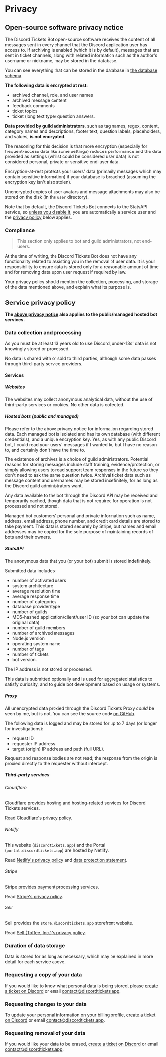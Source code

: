 # Privacy

## Open-source software privacy notice

The Discord Tickets Bot open-source software receives the content of all messages sent in every channel that the Discord application user has access to.
If archiving is enabled (which it is by default), messages that are sent in ticket channels, along with related information such as the author's username or nickname, may be stored in the database.

You can see everything that can be stored in the database in [the database schema](https://github.com/discord-tickets/bot/blob/main/db/mysql/schema.prisma).

**The following data is encrypted at rest:**

- archived channel, role, and user names
- archived message content
- feedback comments
- ticket topics
- ticket (long text type) question answers.

**Data provided by guild administrators**, such as tag names, regex, content, category names and descriptions, footer text, question labels, placeholders, and values, **is not encrypted**.

The reasoning for this decision is that more encryption (especially for frequent-access data like some settings) reduces performance
and the data provided as settings (whilst could be considered user data) is not considered personal, private or sensitive end-user data.

Encryption-at-rest protects your users' data (primarily messages which may contain sensitive information) if your database is breached (assuming the encryption key isn't also stolen).

Unencrypted copies of user avatars and message attachments may also be stored on the disk (in the `user` directory).

Note that by default, the Discord Tickets Bot connects to the StatsAPI service, so [unless you disable it](./self-hosting/configuration.md#stats),
you are automatically a service user and the [privacy policy](#service-privacy-policy) below applies.

### Compliance

> This section only applies to bot and guild administrators, not end-users.

At the time of writing, the Discord Tickets Bot does not have any functionality related to assisting you in the removal of user data.
It is your responsibility to ensure data is stored only for a reasonable amount of time and for removing data upon user request if required by law.

Your privacy policy should mention the collection, processing, and storage of the data mentioned above, and explain what its purpose is. 

## Service privacy policy

**The [above privacy notice](#open-source-software-privacy-notice) also applies to the public/managed hosted bot services.**

### Data collection and processing

As you must be at least 13 years old to use Discord, under-13s' data is not knowingly stored or processed.

No data is shared with or sold to third parties, although some data passes through third-party service providers.

#### Services

##### Websites

The websites may collect anonymous analytical data, without the use of third-party services or cookies.
No other data is collected.

##### Hosted bots (public and managed)

Please refer to the above privacy notice for information regarding stored data.
Each managed bot is isolated and has its own database (with different credentials), and a unique encryption key.
Yes, as with any public Discord bot, I could read your users' messages if I wanted to, but I have no reason to, and certainly don't have the time to.

The existence of archives is a choice of guild administrators.
Potential reasons for storing messages include staff training, evidence/protection,
or simply allowing users to read support team responses in the future so they don't need to ask the same question twice.
Archival ticket data such as message content and usernames may be stored indefinitely, for as long as the Discord guild administrators want.

Any data available to the bot through the Discord API may be received and temporarily cached,
though data that is not required for operation is not processed and not stored.

Managed bot customers' personal and private information such as name, address, email address, phone number, and credit card details are stored to take payment.
This data is stored securely by Stripe, but names and email addresses may be copied for the sole purpose of maintaining records of bots and their owners.

##### StatsAPI

The anonymous data that you (or your bot) submit is stored indefinitely.

Submitted data includes:

- number of activated users
- system architecture
- average resolution time
- average response time 
- number of categories
- database provider/type
- number of guilds
- MD5-hashed application/client/user ID
	(so your bot can update the original data)
- number of guild members
- number of archived messages
- Node.js version
- operating system name
- number of tags
- number of tickets
- bot version.

The IP address is not stored or processed.

This data is submitted optionally and is used for aggregated statistics to satisfy curiosity,
and to guide bot development based on usage or systems.

##### Proxy

All unencrypted data proxied through the Discord Tickets Proxy *could* be seen by me, but is not.
You can see the source code [on GitHub](https://github.com/discord-tickets/proxy/blob/main/index.js).

The following data is logged and may be stored for up to 7 days (or longer for investigations):

- request ID
- requester IP address
- target (origin) IP address and path (full URL).

Request and response bodies are not read; the response from the origin is proxied directly to the requester without intercept.

##### Third-party services

###### Cloudflare

Cloudflare provides hosting and hosting-related services for Discord Tickets services.

Read [Cloudflare's privacy policy](https://www.cloudflare.com/privacypolicy/).

###### Netlify

This website (`discordtickets.app`) and the Portal (`portal.discordtickets.app`) are hosted by Netlify.

Read [Netlify's privacy policy](https://www.netlify.com/privacy/) and [data protection statement](https://www.netlify.com/gdpr-ccpa/).

###### Stripe

Stripe provides payment processing services.

Read [Stripe's privacy policy](https://stripe.com/gb/privacy).

###### Sell

Sell provides the `store.discordtickets.app` storefront website.

Read [Sell (Toffee, Inc.)'s privacy policy](https://sell.app/privacy-policy).

### Duration of data storage

Data is stored for as long as necessary, which may be explained in more detail for each service above.

### Requesting a copy of your data

If you would like to know what personal data is being stored, please [create a ticket on Discord](https://lnk.earth/discord) or email <contact@discordtickets.app>.

### Requesting changes to your data

To update your personal information on your billing profile, [create a ticket on Discord](https://lnk.earth/discord) or email <contact@discordtickets.app>.

### Requesting removal of your data

If you would like your data to be erased, [create a ticket on Discord](https://lnk.earth/discord) or email <contact@discordtickets.app>.